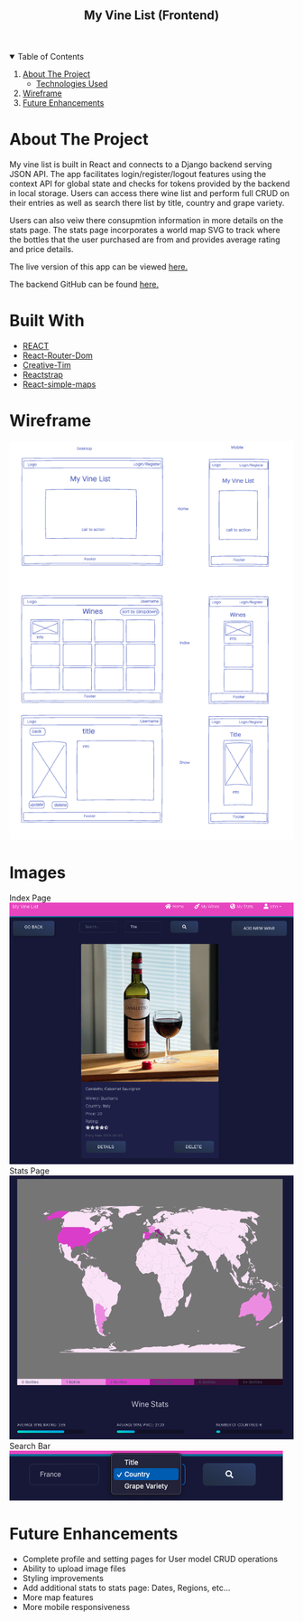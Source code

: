 <br />
<p align="center">
  <h2 align="center">My Vine List (Frontend)</h2>
<br>
<Br>

<!-- TABLE OF CONTENTS -->
<details open="open">
  <summary>Table of Contents</summary>
  <ol>
    <li>
      <a href="#about-the-project">About The Project</a>
      <ul>
        <li><a href="#built-with">Technologies Used</a></li>
      </ul>
    </li>
    <li>
      <a href="#Wireframe">Wireframe</a>
    </li>
     <li><a href="#future-enhancements">Future Enhancements</a></li>

  </ol>
</details>

<!-- ABOUT THE PROJECT -->

# **About The Project**

My vine list is built in React and connects to a Django backend serving JSON API. The app facilitates login/register/logout features using the context API for global state and checks for tokens provided by the backend in local storage. Users can access there wine list and perform full CRUD on their entries as well as search there list by title, country and grape variety.

 Users can also veiw there consupmtion information in more details on the stats page. The stats page incorporates a world map SVG to track where the bottles that the user purchased are from and provides average rating and price details.

The live version of this app can be viewed [here.](https://my-vine-list-frontend.herokuapp.com/)

The backend GitHub can be found [here.](https://github.com/Joshua-Zalcman/my-vine-list-backend)

# **Built With**

- [REACT](https://reactjs.org/docs/getting-started.html)
- [React-Router-Dom](https://reactrouter.com/web/guides/quick-start)
- [Creative-Tim](https://www.creative-tim.com/)
- [Reactstrap](https://reactstrap.github.io/)
- [React-simple-maps](https://www.react-simple-maps.io/)

# **Wireframe**

![My Vine List Wireframe](./public/images/wireframe.png)

# **Images**

Index Page
![My Vine List Index Page](./public/images/indexpage.png)
Stats Page
![My Vine List Stats Page](./public/images/statspage.png)
Search Bar
![My Vine List Search Bar](./public/images/searchbar.png)

# **Future Enhancements**

- Complete profile and setting pages for User model CRUD operations
- Ability to upload image files
- Styling improvements
- Add additional stats to stats page: Dates, Regions, etc...
- More map features
- More mobile responsiveness
